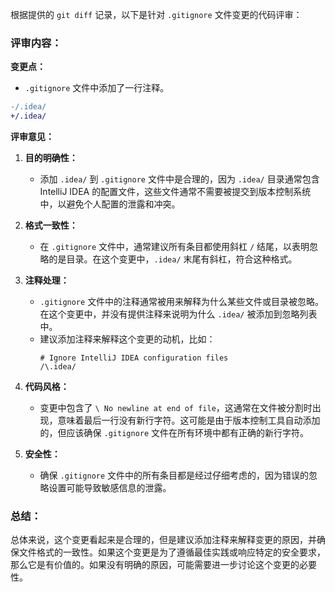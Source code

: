 根据提供的 `git diff` 记录，以下是针对 `.gitignore` 文件变更的代码评审：

### 评审内容：

**变更点：**
- `.gitignore` 文件中添加了一行注释。

```diff
-/.idea/
+/.idea/
```

**评审意见：**

1. **目的明确性：**
   - 添加 `.idea/` 到 `.gitignore` 文件中是合理的，因为 `.idea/` 目录通常包含 IntelliJ IDEA 的配置文件，这些文件通常不需要被提交到版本控制系统中，以避免个人配置的泄露和冲突。

2. **格式一致性：**
   - 在 `.gitignore` 文件中，通常建议所有条目都使用斜杠 `/` 结尾，以表明忽略的是目录。在这个变更中，`.idea/` 末尾有斜杠，符合这种格式。

3. **注释处理：**
   - `.gitignore` 文件中的注释通常被用来解释为什么某些文件或目录被忽略。在这个变更中，并没有提供注释来说明为什么 `.idea/` 被添加到忽略列表中。
   - 建议添加注释来解释这个变更的动机，比如：
     ```
     # Ignore IntelliJ IDEA configuration files
     /\.idea/
     ```

4. **代码风格：**
   - 变更中包含了 `\ No newline at end of file`，这通常在文件被分割时出现，意味着最后一行没有新行字符。这可能是由于版本控制工具自动添加的，但应该确保 `.gitignore` 文件在所有环境中都有正确的新行字符。

5. **安全性：**
   - 确保 `.gitignore` 文件中的所有条目都是经过仔细考虑的，因为错误的忽略设置可能导致敏感信息的泄露。

### 总结：

总体来说，这个变更看起来是合理的，但是建议添加注释来解释变更的原因，并确保文件格式的一致性。如果这个变更是为了遵循最佳实践或响应特定的安全要求，那么它是有价值的。如果没有明确的原因，可能需要进一步讨论这个变更的必要性。